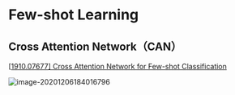 # Few-shot Learning

## Cross Attention Network（CAN）

[[1910.07677\] Cross Attention Network for Few-shot Classification](https://arxiv.org/abs/1910.07677)

![image-20201206184016796](C:\Users\zhangyijian\AppData\Roaming\Typora\typora-user-images\image-20201206184016796.png)
